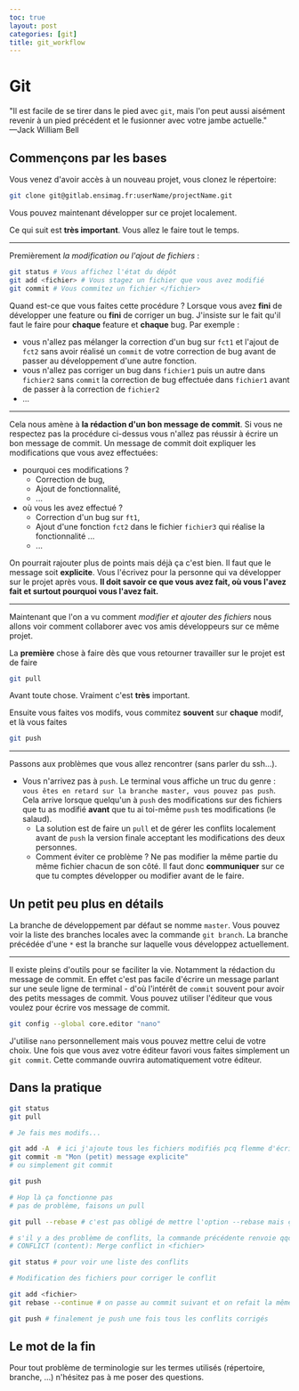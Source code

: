 ```yaml
---
toc: true
layout: post
categories: [git]
title: git_workflow
---
```

# Git
"Il est facile de se tirer dans le pied avec `git`, mais l'on peut aussi aisément revenir à un pied précédent et le fusionner avec votre jambe actuelle."  
  —Jack William Bell

## Commençons par les bases

Vous venez d'avoir accès à un nouveau projet, vous clonez le répertoire:
```bash 
git clone git@gitlab.ensimag.fr:userName/projectName.git
```

Vous pouvez maintenant développer sur ce projet localement.

Ce qui suit est **très important**. Vous allez le faire tout le temps.

---
Premièrement *la modification ou l'ajout de fichiers* :
```bash
git status # Vous affichez l'état du dépôt
git add <fichier> # Vous stagez un fichier que vous avez modifié
git commit # Vous commitez un fichier </fichier>
```
Quand est-ce que vous faites cette procédure ? Lorsque vous avez **fini** de développer une feature ou **fini** de corriger un bug.
J'insiste sur le fait qu'il faut le faire pour **chaque** feature et **chaque** bug. 
Par exemple :
- vous n'allez pas mélanger la correction d'un bug sur `fct1` et l'ajout de `fct2` sans avoir réalisé un `commit` de votre correction de bug avant de passer au développement d'une autre fonction.
- vous n'allez pas corriger un bug dans `fichier1` puis un autre dans `fichier2` sans `commit` la correction de bug effectuée dans `fichier1` avant de passer à la correction de `fichier2`
- ... 

---

Cela nous amène à **la rédaction d'un bon message de commit**. Si vous ne respectez pas la procédure ci-dessus vous n'allez pas réussir à écrire un bon message de commit.
Un message de commit doit expliquer les modifications que vous avez effectuées:
 - pourquoi ces modifications ?
	 - Correction de bug,
	 - Ajout de fonctionnalité,
	 - ...
 - où vous les avez effectué ?
	 - Correction d'un bug sur `ft1`,
	 - Ajout d'une fonction `fct2` dans le fichier `fichier3` qui réalise la fonctionnalité ...
	 - ...

On pourrait rajouter plus de points mais déjà ça c'est bien. Il faut que le message soit **explicite**. Vous l'écrivez pour la personne qui va développer sur le projet après vous. **Il doit savoir ce que vous avez fait, où vous l'avez fait et surtout pourquoi vous l'avez fait.**

---

Maintenant que l'on a vu comment *modifier et ajouter des fichiers* nous allons voir comment collaborer avec vos amis développeurs sur ce même projet.

La **première** chose à faire dès que vous retourner travailler sur le projet est de faire
```bash
git pull
```
Avant toute chose. Vraiment c'est **très** important.

Ensuite vous faites vos modifs, vous commitez **souvent** sur **chaque** modif, et là vous faites
```bash
git push
```

---

Passons aux problèmes que vous allez rencontrer (sans parler du ssh...).

 - Vous n'arrivez pas à `push`. Le terminal vous affiche un truc du genre : `vous êtes en retard sur la branche master, vous pouvez pas push`. Cela arrive lorsque quelqu'un à `push` des modifications sur des fichiers que tu as modifié **avant** que tu ai toi-même `push` tes modifications (le salaud).
	 - La solution est de faire un `pull` et de gérer les conflits localement avant de `push` la version finale acceptant les modifications des deux personnes.
	 - Comment éviter ce problème ? Ne pas modifier la même partie du même fichier chacun de son côté. Il faut donc **communiquer** sur ce que tu comptes développer ou modifier avant de le faire.

## Un petit peu plus en détails

La branche de développement par défaut se nomme `master`. Vous pouvez voir la liste des branches locales avec la commande `git branch`. La branche précédée d'une `*` est la branche sur laquelle vous développez actuellement.

---

Il existe pleins d'outils pour se faciliter la vie. Notamment la rédaction du message de commit. En effet c'est pas facile d'écrire un message parlant sur une seule ligne de terminal - d'où l'intérêt de `commit` souvent pour avoir des petits messages de commit. Vous pouvez utiliser l'éditeur que vous voulez pour écrire vos message de commit.
```bash
git config --global core.editor "nano"
```
J'utilise `nano` personnellement mais vous pouvez mettre celui de votre choix.
Une fois que vous avez votre éditeur favori vous faites simplement un `git commit`. Cette commande ouvrira automatiquement votre éditeur.

## Dans la pratique

```bash
git status
git pull

# Je fais mes modifs...

git add -A  # ici j'ajoute tous les fichiers modifiés pcq flemme d'écrire le nom du fichier.
git commit -m "Mon (petit) message explicite"
# ou simplement git commit

git push

# Hop là ça fonctionne pas
# pas de problème, faisons un pull

git pull --rebase # c'est pas obligé de mettre l'option --rebase mais ça fait un historique de commits plus propre

# s'il y a des problème de conflits, la commande précédente renvoie qqch du genre :
# CONFLICT (content): Merge conflict in <fichier>

git status # pour voir une liste des conflits

# Modification des fichiers pour corriger le conflit

git add <fichier>
git rebase --continue # on passe au commit suivant et on refait la même procédure

git push # finalement je push une fois tous les conflits corrigés

```

## Le mot de la fin
Pour tout problème de terminologie sur les termes utilisés (répertoire, branche, ...) n'hésitez pas à me poser des questions.
<!--stackedit_data:
eyJoaXN0b3J5IjpbLTk2Njk1NDA0NCw3MDQ2ODkyNDBdfQ==
-->